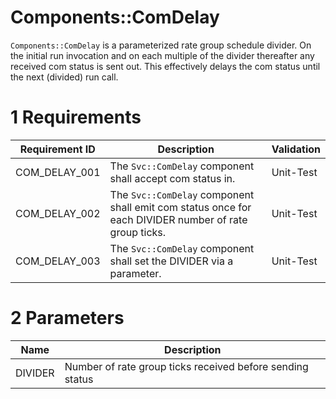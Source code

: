 # Components::ComDelay

`Components::ComDelay` is a parameterized rate group schedule divider. On the initial run invocation and on each multiple of the divider thereafter any received com status is sent out. This effectively delays the com status until the next (divided) run call.

# 1 Requirements

| Requirement ID | Description                                                          | Validation |
|----------------|----------------------------------------------------------------------|------------|
| COM_DELAY_001  | The `Svc::ComDelay` component shall accept com status in.            | Unit-Test  |
| COM_DELAY_002  | The `Svc::ComDelay` component shall emit com status once for each DIVIDER number of rate group ticks. | Unit-Test |
| COM_DELAY_003  | The `Svc::ComDelay` component shall set the DIVIDER via a parameter. | Unit-Test  |

# 2 Parameters

| Name    | Description |
|---------|-----------------------------------------------------------|
| DIVIDER | Number of rate group ticks received before sending status |